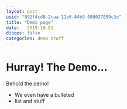 ```yaml
---
layout: post
uuid: "092f4cd0-2caa-11e6-84b9-080027859c3e"
title: "Demo page"
date:   2019-10-01
disqus: false
categories: demo stuff
---
```


# Hurray! The Demo...

Behold the demo!

* We even have a bulleted
* list and stuff
